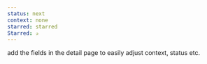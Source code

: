 ```yaml
---
status: next
context: none
starred: starred
Starred: ✰
---
```

add the fields in the detail page to easily adjust context, status etc.